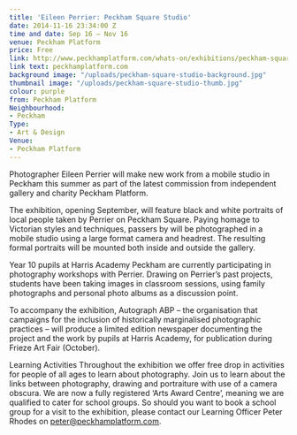 ```yaml
---
title: 'Eileen Perrier: Peckham Square Studio'
date: 2014-11-16 23:34:00 Z
time and date: Sep 16 – Nov 16
venue: Peckham Platform
price: Free
link: http://www.peckhamplatform.com/whats-on/exhibitions/peckham-square-studio
link text: peckhamplatform.com
background image: "/uploads/peckham-square-studio-background.jpg"
thumbnail image: "/uploads/peckham-square-studio-thumb.jpg"
colour: purple
from: Peckham Platform
Neighbourhood:
- Peckham
Type:
- Art & Design
Venue:
- Peckham Platform
---
```


Photographer Eileen Perrier will make new work from a mobile studio in Peckham this summer as part of the latest commission from independent gallery and charity Peckham Platform.

The exhibition, opening September, will feature black and white portraits of local people taken by Perrier on Peckham Square. Paying homage to Victorian styles and techniques, passers by will be photographed in a mobile studio using a large format camera and headrest. The resulting formal portraits will be mounted both inside and outside the gallery.

Year 10 pupils at Harris Academy Peckham are currently participating in photography workshops with Perrier. Drawing on Perrier’s past projects, students have been taking images in classroom sessions, using family photographs and personal photo albums as a discussion point.

To accompany the exhibition, Autograph ABP – the organisation that campaigns for the inclusion of historically marginalised photographic practices – will produce a limited edition newspaper documenting the project and the work by pupils at Harris Academy, for publication during Frieze Art Fair (October).

Learning Activities 
Throughout the exhibition we offer free drop in activities for people of all ages to learn about photography. Join us to learn about the links between photography, drawing and portraiture with use of a camera obscura. We are now a fully registered ‘Arts Award Centre’, meaning we are qualified to cater for school groups. So should you want to book a school group for a visit to the exhibition, please contact our Learning Officer Peter Rhodes on peter@peckhamplatform.com.
